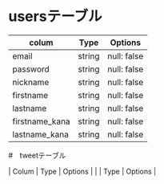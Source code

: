    # usersテーブル

| colum          |  Type       | Options      |
| -------------- | ----------- | ------------ |
| email          | string      | null: false  |
| password       | string      | null: false  |
| nickname       | string      | null: false  |
| firstname      | string      | null: false  |
| lastname       | string      | null: false  |
| firstname_kana | string      | null: false  |
| lastname_kana  | string      | null: false  |

  #　tweetテーブル

| Colum         |  Type       |  Options      |
|        |  Type       |  Options      |

